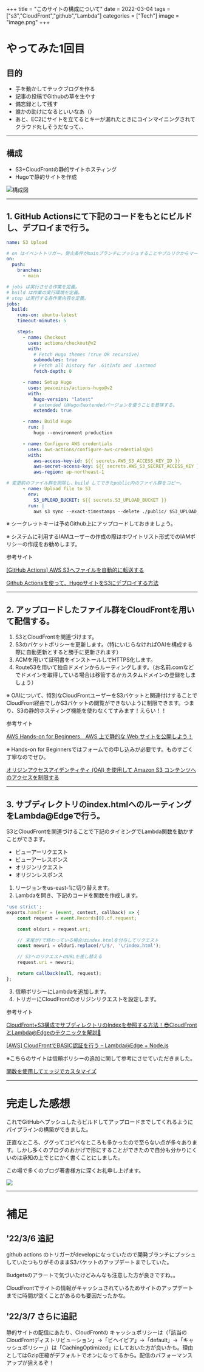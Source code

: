 +++
title = "このサイトの構成について"
date  = 2022-03-04
tags  = ["s3","CloudFront","github","Lambda"]
categories = ["Tech"]
image = "image.png"
+++

# やってみた1回目
## 目的
* 手を動かしてテックブログを作る
* 記事の投稿でGithubの草を生やす
* 備忘録として残す
* 誰かの助けになるといいなあ（）
* あと、EC2にサイトを立てるとキーが漏れたときにコインマイニングされてクラウドﾀﾋしそうだなって、、

---

## 構成
* S3+CloudFrontの静的サイトホスティング
* Hugoで静的サイトを作成

![構成図](image.png)


---
## 1. GitHub Actionsにて下記のコードをもとにビルドし、デプロイまで行う。
```yaml
name: S3 Upload

# on はイベントトリガー。発火条件がmainブランチにプッシュすることやプルリクからマージすること。
on:
  push:
    branches:
      - main

# jobs は実行させる作業を定義。
# build は作業の実行環境を定義。
# step は実行する各作業内容を定義。
jobs:
  build:
    runs-on: ubuntu-latest
    timeout-minutes: 5

    steps:
      - name: Checkout
        uses: actions/checkout@v2
        with:
          # Fetch Hugo themes (true OR recursive)
          submodules: true
          # Fetch all history for .GitInfo and .Lastmod
          fetch-depth: 0

      - name: Setup Hugo
        uses: peaceiris/actions-hugo@v2
        with:
          hugo-version: "latest"
          # extended はHugoのextendedバージョンを使うことを意味する。
          extended: true

      - name: Build Hugo
        run: |
          hugo --environment production

      - name: Configure AWS credentials
        uses: aws-actions/configure-aws-credentials@v1
        with:
          aws-access-key-id: ${{ secrets.AWS_S3_ACCESS_KEY_ID }}
          aws-secret-access-key: ${{ secrets.AWS_S3_SECRET_ACCESS_KEY }}
          aws-region: ap-northeast-1

# 変更前のファイル群を削除し、build してできたpublic内のファイル群をコピー。
      - name: Upload file to S3
        env:
          S3_UPLOAD_BUCKET: ${{ secrets.S3_UPLOAD_BUCKET }}
        run: |
          aws s3 sync --exact-timestamps --delete ./public/ $S3_UPLOAD_BUCKET/

```
※ シークレットキーは予めGithub上にアップロードしておきましょう。

※ システムに利用するIAMユーザーの作成の際はホワイトリスト形式でのIAMポリシーの作成をお勧めします。

参考サイト

[[GitHub Actions] AWS S3へファイルを自動的に転送する](https://blog.katsubemakito.net/git/actions-awss3)

[Github Actionsを使って、HugoサイトをS3にデプロイする方法](https://note.com/yiio/n/n246f58a71c1e)

---
## 2. アップロードしたファイル群をCloudFrontを用いて配信する。

1. S3とCloudFrontを関連づけます。
2. S3のバケットポリシーを更新します。（特にいじらなければOAIを構成する際に自動更新とすると勝手に更新されます）
3. ACMを用いて証明書をインストールしてHTTPS化します。
4. Route53を用いて独自ドメインからルーティングします。（お名前.comなどでドメインを取得している場合は移管するかカスタムドメインの登録をしましょう）

※ OAIについて、特別なCloudFrontユーザーをS3バケットと関連付けすることでCloudFront経由でしかS3バケットの閲覧ができないように制限できます。つまり、S3の静的ホスティング機能を使わなくてすみます！えらい！！

参考サイト

[AWS Hands-on for Beginners　AWS 上で静的な Web サイトを公開しよう！](https://pages.awscloud.com/JAPAN-event-OE-Hands-on-for-Beginners-StaticWebsiteHosting-2020-reg-event-LP.html?trk=aws_introduction_page)

※ Hands-on for Beginnersではフォームでの申し込みが必要です。ものすごく丁寧なのでぜひ。

[オリジンアクセスアイデンティティ (OAI) を使用して Amazon S3 コンテンツへのアクセスを制限する](https://docs.aws.amazon.com/ja_jp/AmazonCloudFront/latest/DeveloperGuide/private-content-restricting-access-to-s3.html)

---

## 3. サブディレクトリのindex.htmlへのルーティングをLambda@Edgeで行う。

S3とCloudFrontを関連づけることで下記のタイミングでLambda関数を動かすことができます。
* ビューアーリクエスト
* ビューアーレスポンス
* オリジンリクエスト
* オリジンレスポンス

1. リージョンをus-east-1に切り替えます。
2. Lambdaを開き、下記のコードを関数を作成します。
```js
'use strict';
exports.handler = (event, context, callback) => {
    const request = event.Records[0].cf.request;

    const olduri = request.uri;

    // 末尾が/で終わっている場合はindex.htmlを付与してリクエスト
    const newuri = olduri.replace(/\/$/, '\/index.html');

    // S3へのリクエストのURLを差し替える
    request.uri = newuri;

    return callback(null, request);
};
```
3. 信頼ポリシーにLambdaを追加します。
4. トリガーにCloudFrontのオリジンリクエストを設定します。

参考サイト

[CloudFront+S3構成でサブディレクトリのIndexを参照する方法！😎CloudFrontとLambda@Edgeのテクニックを解説🚀](https://www.ragate.co.jp/blog/articles/5446)

[[AWS] CloudFrontでBASIC認証を行う – Lambda@Edge + Node.js](https://blog.katsubemakito.net/aws/cloudfront-basicauth)

※こちらのサイトは信頼ポリシーの追加に関して参考にさせていただきました。

[関数を使用してエッジでカスタマイズ](https://docs.aws.amazon.com/ja_jp/AmazonCloudFront/latest/DeveloperGuide/edge-functions.html)

---

# 完走した感想

これでGitHubへプッシュしたらビルドしてアップロードまでしてくれるようにパイプラインの構築ができました。

正直なところ、ググってコピペなところも多かったので至らない点が多々あります。しかし多くのブログのおかげで形にすることができたので自分も分かりにくいのは承知の上でとにかく書くことにしました。

この場で多くのブログ著書様方に深くお礼申し上げます。

<img src="./osewani.jpg">

---

# 補足

## '22/3/6 追記

github actions のトリガーがdevelopになっていたので開発ブランチにプッシュしていたつもりがそのままS3バケットのアップデートまでしていた。

Budgetsのアラートで気づいたけどみんなも注意した方が良きですね。。

CloudFrontでサイトの情報がキャッシュされているためサイトのアップデートまでに時間が空くことがあるのも要因だったかな。


## '22/3/7 さらに追記
静的サイトの配信にあたり、CloudFrontの キャッシュポリシーは（「該当のCloudFrontディストリビューション」→「ビヘイビア」→「default」→「キャッシュポリシー」）は「CachingOptimized」にしておいた方が良いかも。理由としてはGzip圧縮がデフォルトでオンになってるから。配信のパフォーマンスアップが狙えるぞ！